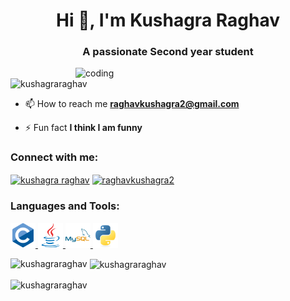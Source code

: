 <h1 align="center">Hi 👋, I'm Kushagra Raghav</h1>
<h3 align="center">A passionate Second year student</h3>

<img align="right" alt= "coding" width="400" src="https://user-images.githubusercontent.com/55389276/140866485-8fb1c876-9a8f-4d6a-98dc-08c4981eaf70.gif">
<p align="left"> <img src="https://komarev.com/ghpvc/?username=kushagraraghav&label=Profile%20views&color=0e75b6&style=flat" alt="kushagraraghav" /> </p>

- 📫 How to reach me **raghavkushagra2@gmail.com**

- ⚡ Fun fact **I think I am funny**

<h3 align="left">Connect with me:</h3>
<p align="left">
<a href="[https://www.linkedin.com/in/kushagra-raghav-167b94267/]" target="blank"><img align="center" src="https://raw.githubusercontent.com/rahuldkjain/github-profile-readme-generator/master/src/images/icons/Social/linked-in-alt.svg" alt="kushagra raghav" height="30" width="40" /></a>
<a href="https://instagram.com/raghavkushagra2" target="blank"><img align="center" src="https://raw.githubusercontent.com/rahuldkjain/github-profile-readme-generator/master/src/images/icons/Social/instagram.svg" alt="raghavkushagra2" height="30" width="40" /></a>
</p>

<h3 align="left">Languages and Tools:</h3>
<p align="left"> <a href="https://www.cprogramming.com/" target="_blank" rel="noreferrer"> <img src="https://raw.githubusercontent.com/devicons/devicon/master/icons/c/c-original.svg" alt="c" width="40" height="40"/> </a> <a href="https://www.java.com" target="_blank" rel="noreferrer"> <img src="https://raw.githubusercontent.com/devicons/devicon/master/icons/java/java-original.svg" alt="java" width="40" height="40"/> </a> <a href="https://www.mysql.com/" target="_blank" rel="noreferrer"> <img src="https://raw.githubusercontent.com/devicons/devicon/master/icons/mysql/mysql-original-wordmark.svg" alt="mysql" width="40" height="40"/> </a> <a href="https://www.python.org" target="_blank" rel="noreferrer"> <img src="https://raw.githubusercontent.com/devicons/devicon/master/icons/python/python-original.svg" alt="python" width="40" height="40"/> </a> </p>

<p><img align="left" src="https://github-readme-stats.vercel.app/api/top-langs?username=kushagraraghav&show_icons=true&locale=en&layout=compact" alt="kushagraraghav" /></p>

<p>&nbsp;<img align="center" src="https://github-readme-stats.vercel.app/api?username=kushagraraghav&show_icons=true&locale=en" alt="kushagraraghav" /></p>

<p><img align="center" src="https://github-readme-streak-stats.herokuapp.com/?user=kushagraraghav&" alt="kushagraraghav" /></p>
